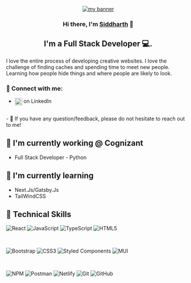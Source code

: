 <p align="center">
  <a href="https://www.linkedin.com/in/siddharthgosavi/" target="_blank" rel="noreferrer"><img src="https://github.com/siddharthgosavi/siddharthgosavi/assets/17062336/5797673f-652b-425c-80b0-f64ea2705df0" alt="my banner"></a>
</p>

<h3 align="center">
Hi there, I'm <a href="https://www.linkedin.com/in/siddharthgosavi/" target="_blank" rel="noreferrer">Siddharth</a> 👋
</h3>

<h2 align="center">
I'm a Full Stack Developer 💻.
</h2> 

I love the entire process of developing creative websites. I love the challenge of finding caches and spending time to meet new people. Learning how people hide things and where people are likely to look.

### 🤝 Connect with me:

- <a href="https://www.linkedin.com/in/siddharthgosavi/"><img align="left" src="https://github.com/siddharthgosavi/siddharthgosavi/assets/17062336/833a3be1-3bb2-4fca-a6fe-ee6221f139be" alt="Siddharth | LinkedIn" width="21px"/></a> on LinkedIn
</br>
- 💬 If you have any question/feedback, please do not hesitate to reach out to me!

## 🔭 I'm currently working @ Cognizant

- Full Stack Developer - Python

## 🌱 I'm currently learning

- Next.Js/Gatsby.Js
- TailWindCSS

## 💼 Technical Skills

![React](https://img.shields.io/badge/react-%2320232a.svg?style=for-the-badge&logo=react&logoColor=%2361DAFB)
![JavaScript](https://img.shields.io/badge/javascript-%23323330.svg?style=for-the-badge&logo=javascript&logoColor=%23F7DF1E)
![TypeScript](https://img.shields.io/badge/typescript-%23007ACC.svg?style=for-the-badge&logo=typescript&logoColor=white)
![HTML5](https://img.shields.io/badge/html5-%23E34F26.svg?style=for-the-badge&logo=html5&logoColor=white)

</br>

![Bootstrap](https://img.shields.io/badge/bootstrap-%23563D7C.svg?style=for-the-badge&logo=bootstrap&logoColor=white)
![CSS3](https://img.shields.io/badge/css3-%231572B6.svg?style=for-the-badge&logo=css3&logoColor=white)
![Styled Components](https://img.shields.io/badge/styled--components-DB7093?style=for-the-badge&logo=styled-components&logoColor=white)
![MUI](https://img.shields.io/badge/MUI-%230081CB.svg?style=for-the-badge&logo=mui&logoColor=white)

</br>

![NPM](https://img.shields.io/badge/NPM-%23000000.svg?style=for-the-badge&logo=npm&logoColor=white)
![Postman](https://img.shields.io/badge/Postman-FF6C37?style=for-the-badge&logo=postman&logoColor=white)
![Netlify](https://img.shields.io/badge/netlify-%23000000.svg?style=for-the-badge&logo=netlify&logoColor=#00C7B7)
![Git](https://img.shields.io/badge/git-%23F05033.svg?style=for-the-badge&logo=git&logoColor=white)
![GitHub](https://img.shields.io/badge/github-%23121011.svg?style=for-the-badge&logo=github&logoColor=white)
